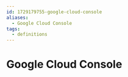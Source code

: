 ```yaml
---
id: 1729179755-google-cloud-console
aliases:
  - Google Cloud Console
tags:
  - definitions
---
```


# Google Cloud Console
